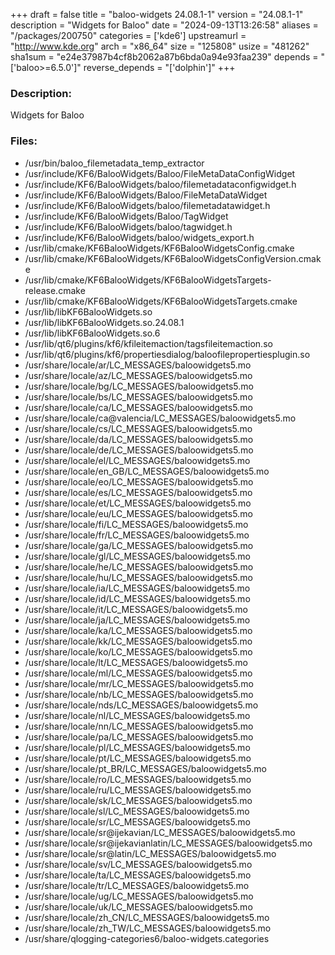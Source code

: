 +++
draft = false
title = "baloo-widgets 24.08.1-1"
version = "24.08.1-1"
description = "Widgets for Baloo"
date = "2024-09-13T13:26:58"
aliases = "/packages/200750"
categories = ['kde6']
upstreamurl = "http://www.kde.org"
arch = "x86_64"
size = "125808"
usize = "481262"
sha1sum = "e24e37987b4cf8b2062a87b6bda0a94e93faa239"
depends = "['baloo>=6.5.0']"
reverse_depends = "['dolphin']"
+++
### Description: 
Widgets for Baloo

### Files: 
* /usr/bin/baloo_filemetadata_temp_extractor
* /usr/include/KF6/BalooWidgets/Baloo/FileMetaDataConfigWidget
* /usr/include/KF6/BalooWidgets/baloo/filemetadataconfigwidget.h
* /usr/include/KF6/BalooWidgets/Baloo/FileMetaDataWidget
* /usr/include/KF6/BalooWidgets/baloo/filemetadatawidget.h
* /usr/include/KF6/BalooWidgets/Baloo/TagWidget
* /usr/include/KF6/BalooWidgets/baloo/tagwidget.h
* /usr/include/KF6/BalooWidgets/baloo/widgets_export.h
* /usr/lib/cmake/KF6BalooWidgets/KF6BalooWidgetsConfig.cmake
* /usr/lib/cmake/KF6BalooWidgets/KF6BalooWidgetsConfigVersion.cmake
* /usr/lib/cmake/KF6BalooWidgets/KF6BalooWidgetsTargets-release.cmake
* /usr/lib/cmake/KF6BalooWidgets/KF6BalooWidgetsTargets.cmake
* /usr/lib/libKF6BalooWidgets.so
* /usr/lib/libKF6BalooWidgets.so.24.08.1
* /usr/lib/libKF6BalooWidgets.so.6
* /usr/lib/qt6/plugins/kf6/kfileitemaction/tagsfileitemaction.so
* /usr/lib/qt6/plugins/kf6/propertiesdialog/baloofilepropertiesplugin.so
* /usr/share/locale/ar/LC_MESSAGES/baloowidgets5.mo
* /usr/share/locale/az/LC_MESSAGES/baloowidgets5.mo
* /usr/share/locale/bg/LC_MESSAGES/baloowidgets5.mo
* /usr/share/locale/bs/LC_MESSAGES/baloowidgets5.mo
* /usr/share/locale/ca/LC_MESSAGES/baloowidgets5.mo
* /usr/share/locale/ca@valencia/LC_MESSAGES/baloowidgets5.mo
* /usr/share/locale/cs/LC_MESSAGES/baloowidgets5.mo
* /usr/share/locale/da/LC_MESSAGES/baloowidgets5.mo
* /usr/share/locale/de/LC_MESSAGES/baloowidgets5.mo
* /usr/share/locale/el/LC_MESSAGES/baloowidgets5.mo
* /usr/share/locale/en_GB/LC_MESSAGES/baloowidgets5.mo
* /usr/share/locale/eo/LC_MESSAGES/baloowidgets5.mo
* /usr/share/locale/es/LC_MESSAGES/baloowidgets5.mo
* /usr/share/locale/et/LC_MESSAGES/baloowidgets5.mo
* /usr/share/locale/eu/LC_MESSAGES/baloowidgets5.mo
* /usr/share/locale/fi/LC_MESSAGES/baloowidgets5.mo
* /usr/share/locale/fr/LC_MESSAGES/baloowidgets5.mo
* /usr/share/locale/ga/LC_MESSAGES/baloowidgets5.mo
* /usr/share/locale/gl/LC_MESSAGES/baloowidgets5.mo
* /usr/share/locale/he/LC_MESSAGES/baloowidgets5.mo
* /usr/share/locale/hu/LC_MESSAGES/baloowidgets5.mo
* /usr/share/locale/ia/LC_MESSAGES/baloowidgets5.mo
* /usr/share/locale/id/LC_MESSAGES/baloowidgets5.mo
* /usr/share/locale/it/LC_MESSAGES/baloowidgets5.mo
* /usr/share/locale/ja/LC_MESSAGES/baloowidgets5.mo
* /usr/share/locale/ka/LC_MESSAGES/baloowidgets5.mo
* /usr/share/locale/kk/LC_MESSAGES/baloowidgets5.mo
* /usr/share/locale/ko/LC_MESSAGES/baloowidgets5.mo
* /usr/share/locale/lt/LC_MESSAGES/baloowidgets5.mo
* /usr/share/locale/ml/LC_MESSAGES/baloowidgets5.mo
* /usr/share/locale/mr/LC_MESSAGES/baloowidgets5.mo
* /usr/share/locale/nb/LC_MESSAGES/baloowidgets5.mo
* /usr/share/locale/nds/LC_MESSAGES/baloowidgets5.mo
* /usr/share/locale/nl/LC_MESSAGES/baloowidgets5.mo
* /usr/share/locale/nn/LC_MESSAGES/baloowidgets5.mo
* /usr/share/locale/pa/LC_MESSAGES/baloowidgets5.mo
* /usr/share/locale/pl/LC_MESSAGES/baloowidgets5.mo
* /usr/share/locale/pt/LC_MESSAGES/baloowidgets5.mo
* /usr/share/locale/pt_BR/LC_MESSAGES/baloowidgets5.mo
* /usr/share/locale/ro/LC_MESSAGES/baloowidgets5.mo
* /usr/share/locale/ru/LC_MESSAGES/baloowidgets5.mo
* /usr/share/locale/sk/LC_MESSAGES/baloowidgets5.mo
* /usr/share/locale/sl/LC_MESSAGES/baloowidgets5.mo
* /usr/share/locale/sr/LC_MESSAGES/baloowidgets5.mo
* /usr/share/locale/sr@ijekavian/LC_MESSAGES/baloowidgets5.mo
* /usr/share/locale/sr@ijekavianlatin/LC_MESSAGES/baloowidgets5.mo
* /usr/share/locale/sr@latin/LC_MESSAGES/baloowidgets5.mo
* /usr/share/locale/sv/LC_MESSAGES/baloowidgets5.mo
* /usr/share/locale/ta/LC_MESSAGES/baloowidgets5.mo
* /usr/share/locale/tr/LC_MESSAGES/baloowidgets5.mo
* /usr/share/locale/ug/LC_MESSAGES/baloowidgets5.mo
* /usr/share/locale/uk/LC_MESSAGES/baloowidgets5.mo
* /usr/share/locale/zh_CN/LC_MESSAGES/baloowidgets5.mo
* /usr/share/locale/zh_TW/LC_MESSAGES/baloowidgets5.mo
* /usr/share/qlogging-categories6/baloo-widgets.categories
